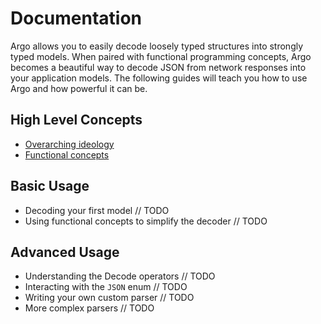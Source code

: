 # Documentation #

Argo allows you to easily decode loosely typed structures into strongly typed
models. When paired with functional programming concepts, Argo becomes a
beautiful way to decode JSON from network responses into your application
models. The following guides will teach you how to use Argo and how powerful
it can be.

## High Level Concepts ##

- [Overarching ideology](Ideology.md)
- [Functional concepts](Functional-Concepts.md)

## Basic Usage ##

- Decoding your first model // TODO
- Using functional concepts to simplify the decoder // TODO

## Advanced Usage ##

- Understanding the Decode operators // TODO
- Interacting with the `JSON` enum // TODO
- Writing your own custom parser // TODO
- More complex parsers // TODO
